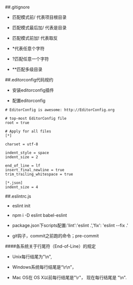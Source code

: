 ##.gitignore

- 匹配模式前/    代表项目根目录

- 匹配模式最后加/    代表是目录

- 匹配模式前加!    代表取反

- *代表任意个字符

- ?匹配任意一个字符

- **匹配多级目录



##.editorconfig代码规约

- 安装editorconfig插件

- 配置editorconfig

```
# EditorConfig is awesome: http://EditorConfig.org

# top-most EditorConfig file
root = true

# Apply for all files
[*]

charset = utf-8

indent_style = space
indent_size = 2

end_of_line = lf
insert_final_newline = true
trim_trailing_whitespace = true

[*.json]
indent_size = 4

```


##.eslintrc.js

- eslint init

- npm i -D eslint babel-eslint

- package.json下scripts配置:'lint':'eslint .','fix': 'eslint --fix .'

- git钩子，commit之前跑的命令；pre-commit




####各系统关于行尾符（End-of-Line）的规定

- Unix每行结尾为"\n",

- Windows系统每行结尾是“\r\n”， 

- Mac OS在 OS X以前每行结尾是"\r"， 现在每行结尾是 "\n".

